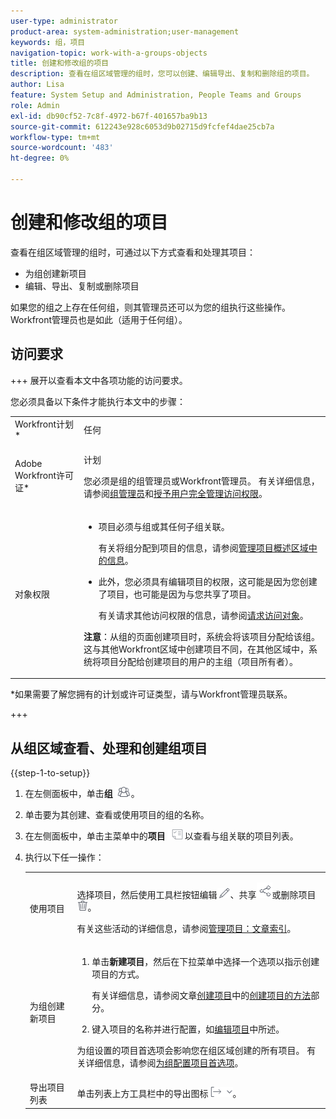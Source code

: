 ```yaml
---
user-type: administrator
product-area: system-administration;user-management
keywords: 组，项目
navigation-topic: work-with-a-groups-objects
title: 创建和修改组的项目
description: 查看在组区域管理的组时，您可以创建、编辑导出、复制和删除组的项目。
author: Lisa
feature: System Setup and Administration, People Teams and Groups
role: Admin
exl-id: db90cf52-7c8f-4972-b67f-401657ba9b13
source-git-commit: 612243e928c6053d9b02715d9fcfef4dae25cb7a
workflow-type: tm+mt
source-wordcount: '483'
ht-degree: 0%

---
```


# 创建和修改组的项目

查看在组区域管理的组时，可通过以下方式查看和处理其项目：

* 为组创建新项目
* 编辑、导出、复制或删除项目

如果您的组之上存在任何组，则其管理员还可以为您的组执行这些操作。 Workfront管理员也是如此（适用于任何组）。

## 访问要求

+++ 展开以查看本文中各项功能的访问要求。

您必须具备以下条件才能执行本文中的步骤：

<table style="table-layout:auto"> 
 <col> 
 <col> 
 <tbody> 
  <tr> 
   <td >Workfront计划</a>*</td> 
   <td>任何</td> 
  </tr> 
  <tr> 
   <td>Adobe Workfront许可证</a>*</td> 
   <td> <p>计划 </p> <p>您必须是组的组管理员或Workfront管理员。 有关详细信息，请参阅<a href="../../../administration-and-setup/manage-groups/group-roles/group-administrators.md" class="MCXref xref">组管理员</a>和<a href="../../../administration-and-setup/add-users/configure-and-grant-access/grant-a-user-full-administrative-access.md" class="MCXref xref">授予用户完全管理访问权限</a>。</p> </td> 
  </tr> 
  <tr> 
   <td role="rowheader">对象权限</td> 
   <td> 
    <ul> 
     <li> <p>项目必须与组或其任何子组关联。 </p> <p>有关将组分配到项目的信息，请参阅<a href="../../../manage-work/projects/manage-projects/understand-project-overview-area.md" class="MCXref xref">管理项目概述区域中的信息</a>。</p> </li> 
     <li> <p>此外，您必须具有编辑项目的权限，这可能是因为您创建了项目，也可能是因为与您共享了项目。</p> <p>有关请求其他访问权限的信息，请参阅<a href="../../../workfront-basics/grant-and-request-access-to-objects/request-access.md" class="MCXref xref">请求访问对象</a>。</p> </li> 
    </ul> <p><b>注意</b>：从组的页面创建项目时，系统会将该项目分配给该组。 这与其他Workfront区域中创建项目不同，在其他区域中，系统将项目分配给创建项目的用户的主组（项目所有者）。</p> </td> 
  </tr> 
 </tbody> 
</table>

&#42;如果需要了解您拥有的计划或许可证类型，请与Workfront管理员联系。

+++

## 从组区域查看、处理和创建组项目

{{step-1-to-setup}}

1. 在左侧面板中，单击&#x200B;**组** ![组](assets/groups-icon.png)。

1. 单击要为其创建、查看或使用项目的组的名称。
1. 在左侧面板中，单击主菜单中的&#x200B;**项目** ![项目](assets/projects-in-main-menu.png)以查看与组关联的项目列表。

1. 执行以下任一操作：

   <table style="table-layout:auto"> 
    <col> 
    <col> 
    <tbody> 
     <tr> 
      <td role="rowheader"> <p>使用项目</p> </td> 
      <td> <p>选择项目，然后使用工具栏按钮编辑<img src="assets/edit-icon.png">、共享<img src="assets/share-icon.png">或删除项目<img src="assets/delete.png">。</p> <p>有关这些活动的详细信息，请参阅<a href="../../../manage-work/projects/manage-projects/manage-projects-overview.md" class="MCXref xref">管理项目：文章索引</a>。</p> </td> 
     </tr> 
     <tr> 
      <td role="rowheader"> <p>为组创建新项目</p> </td> 
      <td> 
       <ol> 
        <li value="1"> <p>单击<strong>新建项目</strong>，然后在下拉菜单中选择一个选项以指示创建项目的方式。 </p> <p>有关详细信息，请参阅文章<a href="../../../manage-work/projects/create-projects/create-project.md" class="MCXref xref">创建项目</a>中的<a href="../../../manage-work/projects/create-projects/create-project.md#ways-to-create-projects" class="MCXref xref">创建项目的方法</a>部分。</p> </li> 
        <li value="2">键入项目的名称并进行配置，如<a href="../../../manage-work/projects/manage-projects/edit-projects.md" class="MCXref xref">编辑项目</a>中所述。</li> 
       </ol> <p> 为组设置的项目首选项会影响您在组区域创建的所有项目。 有关详细信息，请参阅<a href="../../../administration-and-setup/manage-groups/create-and-manage-groups/configure-project-preferences-group.md" class="MCXref xref">为组配置项目首选项</a>。</p> </td> 
     </tr> 
     <tr> 
      <td role="rowheader">导出项目列表</td> 
      <td>单击列表上方工具栏中的导出图标<img src="assets/export.png">。</td> 
     </tr> 
    </tbody> 
   </table>
